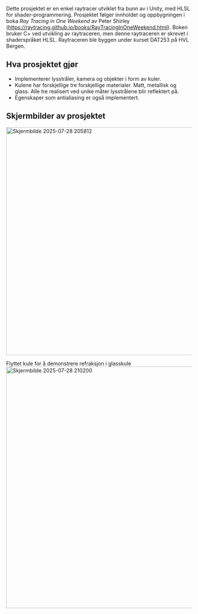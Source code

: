 
Dette prosjektet er en enkel raytracer utviklet fra bunn av i Unity, med HLSL for shader-programmering. Prosjektet følger innholdet og oppbygningen i boka *Ray Tracing in One Weekend* av Peter Shirley (https://raytracing.github.io/books/RayTracingInOneWeekend.html).
Boken bruker C+ ved utvikling av raytraceren, men denne raytraceren er skrevet i shaderspråket HLSL.
Raytraceren ble byggen under kurset DAT253 på HVL Bergen.



## Hva prosjektet gjør

- Implementerer lysstråler, kamera og objekter i form av kuler.
- Kulene har forskjellige tre forskjellige materialer. Matt, metallisk og glass. Alle tre realisert ved unike måter lysstrålene blir reflektert på.
- Egenskaper som antialiasing er også implementert.

## Skjermbilder av prosjektet
<img width="1214" height="619" alt="Skjermbilde 2025-07-28 205812" src="https://github.com/user-attachments/assets/14da76f6-a151-4542-ac6e-9f86aacbddd7" />

Flyttet kule for å demonstrere refraksjon i glasskule
<img width="1291" height="656" alt="Skjermbilde 2025-07-28 210200" src="https://github.com/user-attachments/assets/e302f475-6a10-4f5f-a822-3712a44e56c0" />


